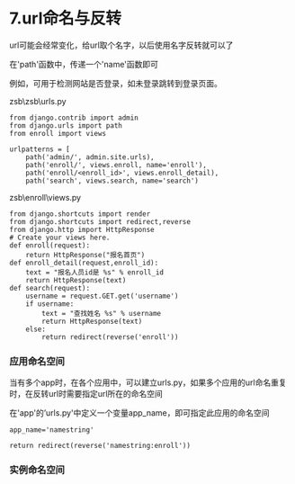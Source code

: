 # 7.url命名与反转

url可能会经常变化，给url取个名字，以后使用名字反转就可以了

在'path'函数中，传递一个'name'函数即可

例如，可用于检测网站是否登录，如未登录跳转到登录页面。

zsb\zsb\urls.py

```
from django.contrib import admin
from django.urls import path
from enroll import views

urlpatterns = [
    path('admin/', admin.site.urls),
    path('enroll/', views.enroll, name='enroll'),
    path('enroll/<enroll_id>', views.enroll_detail),
    path('search', views.search, name='search')
```

zsb\enroll\views.py

```
from django.shortcuts import render
from django.shortcuts import redirect,reverse
from django.http import HttpResponse
# Create your views here.
def enroll(request):
    return HttpResponse("报名首页")
def enroll_detail(request,enroll_id):
    text = "报名人员id是 %s" % enroll_id
    return HttpResponse(text)
def search(request):
    username = request.GET.get('username')
    if username:
        text = "查找姓名 %s" % username
        return HttpResponse(text)
    else:
        return redirect(reverse('enroll'))
```

### 应用命名空间

当有多个app时，在各个应用中，可以建立urls.py，如果多个应用的url命名重复时，在反转url时需要指定url所在的命名空间

在'app'的’urls.py'中定义一个变量app\_name，即可指定此应用的命名空间

```
app_name='namestring'

return redirect(reverse('namestring:enroll'))
```

### 实例命名空间



